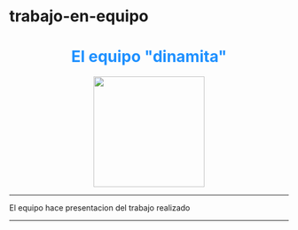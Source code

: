 # trabajo-en-equipo
<h1 align="center" style="color:#1E90FF;">
  El equipo "dinamita"  
</h1>

<p align="center">
  <img src="https://encrypted-tbn0.gstatic.com/images?q=tbn:ANd9GcQwpstFdtH7U-IfdHFOjncgUzswCwYOzbfD71nql7wIc-OvN38cViMN9iYrUnITYxI7sCc&usqp=CAU" width="200"/>

</p>

---

El equipo hace presentacion del trabajo realizado 

---

